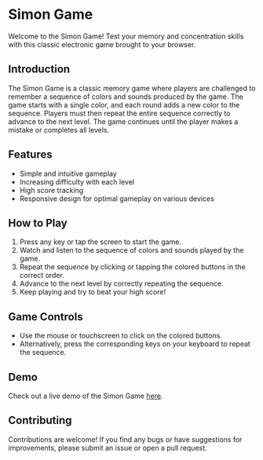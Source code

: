 # Simon Game
Welcome to the Simon Game! Test your memory and concentration skills with this classic electronic game brought to your browser.

## Introduction
The Simon Game is a classic memory game where players are challenged to remember a sequence of colors and sounds produced by the game. The game starts with a single color, and each round adds a new color to the sequence. Players must then repeat the entire sequence correctly to advance to the next level. The game continues until the player makes a mistake or completes all levels.

## Features
- Simple and intuitive gameplay
- Increasing difficulty with each level
- High score tracking
- Responsive design for optimal gameplay on various devices

## How to Play
1. Press any key or tap the screen to start the game.
2. Watch and listen to the sequence of colors and sounds played by the game.
3. Repeat the sequence by clicking or tapping the colored buttons in the correct order.
4. Advance to the next level by correctly repeating the sequence.
5. Keep playing and try to beat your high score!

## Game Controls
- Use the mouse or touchscreen to click on the colored buttons.
- Alternatively, press the corresponding keys on your keyboard to repeat the sequence.

## Demo
Check out a live demo of the Simon Game [here](https://your-demo-url.com).

## Contributing
Contributions are welcome! If you find any bugs or have suggestions for improvements, please submit an issue or open a pull request.


